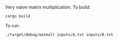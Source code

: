 Very naive matrix multiplication.
To build:
```sh
cargo build
```
To run:
```sh
./target/debug/matmult inputs/A.txt inputs/B.txt
```
